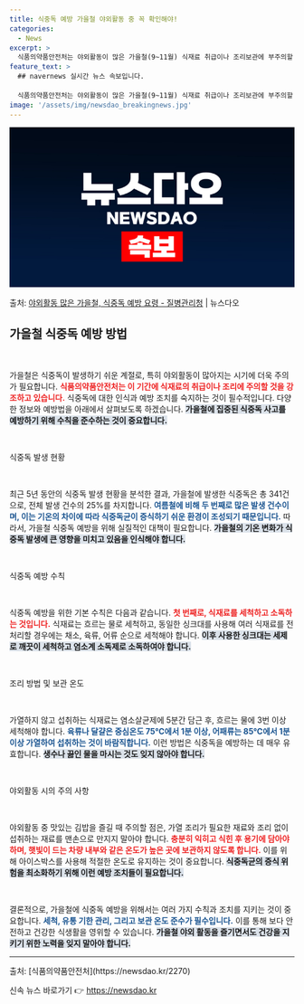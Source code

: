 ```yaml
---
title: 식중독 예방 가을철 야외활동 중 꼭 확인해야!
categories:
  - News
excerpt: >
  식품의약품안전처는 야외활동이 많은 가을철(9~11월) 식재료 취급이나 조리보관에 부주의할 경우 식중독 발생 …
feature_text: >
  ## navernews 실시간 뉴스 속보입니다.

  식품의약품안전처는 야외활동이 많은 가을철(9~11월) 식재료 취급이나 조리보관에 부주의할 경우 식중독 발생 …
image: '/assets/img/newsdao_breakingnews.jpg'
---
```


![뉴스다오 속보](/assets/img/newsdao_breakingnews.jpg)

<p>출처: <a href="https://newsdao.kr/2270" rel="dofollow">야외활동 많은 가을철, 식중독 예방 요령 - 질병관리청</a> | 뉴스다오</p>

<h2 data-ke-size="size26">가을철 식중독 예방 방법</h2>

<p data-ke-size="size16">&nbsp;</p>

가을철은 식중독이 발생하기 쉬운 계절로, 특히 야외활동이 많아지는 시기에 더욱 주의가 필요합니다. <b><span style="color: #ee2323;">식품의약품안전처는 이 기간에 식재료의 취급이나 조리에 주의할 것을 강조하고 있습니다.</span></b> 식중독에 대한 인식과 예방 조치를 숙지하는 것이 필수적입니다. 다양한 정보와 예방법을 아래에서 살펴보도록 하겠습니다. <b><span style="background-color: #21538527;">가을철에 집중된 식중독 사고를 예방하기 위해 수칙을 준수하는 것이 중요합니다.</span></b> 

<p data-ke-size="size16">&nbsp;</p>

식중독 발생 현황

<p data-ke-size="size16">&nbsp;</p>

최근 5년 동안의 식중독 발생 현황을 분석한 결과, 가을철에 발생한 식중독은 총 341건으로, 전체 발생 건수의 25%를 차지합니다. <b><span style="color: #1a5490;">여름철에 비해 두 번째로 많은 발생 건수이며, 이는 기온의 차이에 따라 식중독균이 증식하기 쉬운 환경이 조성되기 때문입니다.</span></b> 따라서, 가을철 식중독 예방을 위해 실질적인 대책이 필요합니다. <b><span style="background-color: #21538527;">가을철의 기온 변화가 식중독 발생에 큰 영향을 미치고 있음을 인식해야 합니다.</span></b>

<p data-ke-size="size16">&nbsp;</p>

식중독 예방 수칙

<p data-ke-size="size16">&nbsp;</p>

식중독 예방을 위한 기본 수칙은 다음과 같습니다. <b><span style="color: #ee2323;">첫 번째로, 식재료를 세척하고 소독하는 것입니다.</span></b> 식재료는 흐르는 물로 세척하고, 동일한 싱크대를 사용해 여러 식재료를 전처리할 경우에는 채소, 육류, 어류 순으로 세척해야 합니다. <b><span style="background-color: #21538527;">이후 사용한 싱크대는 세제로 깨끗이 세척하고 염소계 소독제로 소독하여야 합니다.</span></b> 

<p data-ke-size="size16">&nbsp;</p>

조리 방법 및 보관 온도

<p data-ke-size="size16">&nbsp;</p>

가열하지 않고 섭취하는 식재료는 염소살균제에 5분간 담근 후, 흐르는 물에 3번 이상 세척해야 합니다. <b><span style="color: #1a5490;">육류나 달걀은 중심온도 75℃에서 1분 이상, 어패류는 85℃에서 1분 이상 가열하여 섭취하는 것이 바람직합니다.</span></b> 이런 방법은 식중독을 예방하는 데 매우 유효합니다. <b><span style="background-color: #21538527;">생수나 끓인 물을 마시는 것도 잊지 않아야 합니다.</span></b>

<p data-ke-size="size16">&nbsp;</p>

야외활동 시의 주의 사항

<p data-ke-size="size16">&nbsp;</p>

야외활동 중 맛있는 김밥을 즐길 때 주의할 점은, 가열 조리가 필요한 재료와 조리 없이 섭취하는 재료를 맨손으로 만지지 말아야 합니다. <b><span style="color: #ee2323;">충분히 익히고 식힌 후 용기에 담아야 하며, 햇빛이 드는 차량 내부와 같은 온도가 높은 곳에 보관하지 않도록 합니다.</span></b> 이를 위해 아이스박스를 사용해 적절한 온도로 유지하는 것이 중요합니다. <b><span style="background-color: #21538527;">식중독균의 증식 위험을 최소화하기 위해 이런 예방 조치들이 필요합니다.</span></b>

<p data-ke-size="size16">&nbsp;</p>

결론적으로, 가을철에 식중독 예방을 위해서는 여러 가지 수칙과 조치를 지키는 것이 중요합니다. <b><span style="color: #1a5490;">세척, 유통 기한 관리, 그리고 보관 온도 준수가 필수입니다.</span></b> 이를 통해 보다 안전하고 건강한 식생활을 영위할 수 있습니다. <b><span style="background-color: #21538527;">가을철 야외 활동을 즐기면서도 건강을 지키기 위한 노력을 잊지 말아야 합니다.</span></b>

<hr>

<p data-ke-size="size16">출처: [식품의약품안전처](https://newsdao.kr/2270)</p>
 

신속 뉴스 바로가기 👉 <a href="https://newsdao.kr" rel="dofollow">https://newsdao.kr</a>


